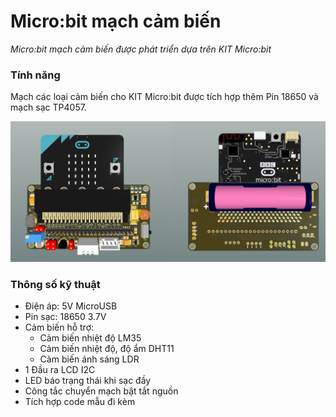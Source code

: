 # Micro:bit mạch cảm biến
*Micro:bit mạch cảm biến được phát triển dựa trên KIT Micro:bit*

### Tính năng
Mạch các loại cảm biến cho KIT Micro:bit được tích hợp thêm Pin 18650 và mạch sạc TP4057.

![Micro:bit mạch cảm biến](/images/image-01.png)

### Thông số kỹ thuật
- Điện áp: 5V MicroUSB
- Pin sạc: 18650 3.7V 
- Cảm biến hỗ trợ:
  + Cảm biến nhiệt độ LM35
  + Cảm biến nhiệt độ, độ ẩm DHT11
  + Cảm biến ánh sáng LDR
- 1 Đầu ra LCD I2C
- LED báo trạng thái khi sạc đầy
- Công tắc chuyển mạch bật tắt nguồn
- Tích hợp code mẫu đi kèm

